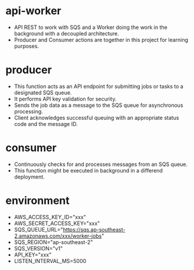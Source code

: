 # api-worker
+ API REST to work with SQS and a Worker doing the work in the background with a decoupled architecture.
+ Producer and Consumer actions are together in this project for learning purposes.

# producer
+ This function acts as an API endpoint for submitting jobs or tasks to a designated SQS queue.
+ It performs API key validation for security.
+ Sends the job data as a message to the SQS queue for asynchronous processing.
+ Client acknowledges successful queuing with an appropriate status code and the message ID.

# consumer
+ Continuously checks for and processes messages from an SQS queue.
+ This function might be executed in background in a differend deployment.

# environment
+ AWS_ACCESS_KEY_ID="xxx"
+ AWS_SECRET_ACCESS_KEY="xxx"
+ SQS_QUEUE_URL="https://sqs.ap-southeast-2.amazonaws.com/xxx/worker-jobs"
+ SQS_REGION="ap-southeast-2"
+ SQS_VERSION="v1"
+ API_KEY="xxx"
+ LISTEN_INTERVAL_MS=5000